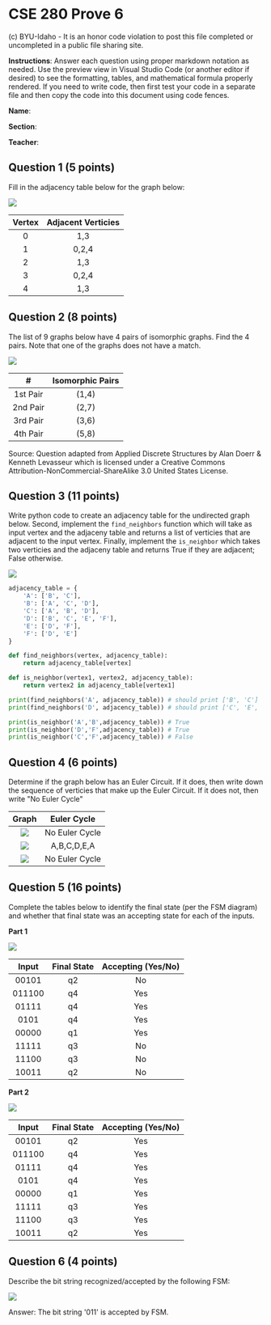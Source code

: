 # CSE 280 Prove 6

(c) BYU-Idaho - It is an honor code violation to post this
file completed or uncompleted in a public file sharing site.

**Instructions**: Answer each question using proper markdown notation as needed.  Use the preview view in Visual Studio Code (or another editor if desired) to see the formatting, tables, and mathematical formula properly rendered.  If you need to write code, then first test your code in a separate file and then copy the code into this document using code fences. 

**Name**:

**Section**:

**Teacher**:

## Question 1 (5 points)

Fill in the adjacency table below for the graph below:

![](prove06_graph1.png)

|Vertex|Adjacent Verticies|
|:-:|:-:|
|0|1,3|
|1|0,2,4|
|2|1,3|
|3|0,2,4|
|4|1,3|

## Question 2 (8 points)

The list of 9 graphs below have 4 pairs of isomorphic graphs.  Find the 4 pairs.  Note that one of the graphs does not have a match.

![](prove06_graph2.png)

|#|Isomorphic Pairs|
|:-:|:-:|
|1st Pair|(1,4)|
|2nd Pair|(2,7)|
|3rd Pair|(3,6)|
|4th Pair|(5,8)|

Source: Question adapted from Applied Discrete Structures by Alan Doerr & Kenneth Levasseur which is licensed under a Creative Commons Attribution-NonCommercial-ShareAlike 3.0 United States License.

## Question 3 (11 points)

Write python code to create an adjacency table for the undirected graph below.  Second, implement the `find_neighbors` function which will take as input vertex and the adjaceny table and returns a list of verticies that are adjacent to the input vertex.  Finally, implement the `is_neighbor` which takes two verticies and the adjaceny table and returns True if they are adjacent; False otherwise.

![](prove06_graph3.png)

```python
adjacency_table = {
    'A': ['B', 'C'],
    'B': ['A', 'C', 'D'],
    'C': ['A', 'B', 'D'],
    'D': ['B', 'C', 'E', 'F'],
    'E': ['D', 'F'],
    'F': ['D', 'E']
}

def find_neighbors(vertex, adjacency_table):
    return adjacency_table[vertex]

def is_neighbor(vertex1, vertex2, adjacency_table):
    return vertex2 in adjacency_table[vertex1]

print(find_neighbors('A', adjacency_table)) # should print ['B', 'C']
print(find_neighbors('D', adjacency_table)) # should print ['C', 'E', 'F']

print(is_neighbor('A','B',adjacency_table)) # True
print(is_neighbor('D','F',adjacency_table)) # True
print(is_neighbor('C','F',adjacency_table)) # False
```

## Question 4 (6 points)

Determine if the graph below has an Euler Circuit.  If it does, then write down the sequence of verticies that make up the Euler Circuit.  If it does not, then write "No Euler Cycle"

|Graph|Euler Cycle|
|:-:|:-:|
|![](prove06_graph4.png)|No Euler Cycle|
|![](prove06_graph5.png)|A,B,C,D,E,A|
|![](prove06_graph6.png)|No Euler Cycle|

## Question 5 (16 points)

Complete the tables below to identify the final state (per the FSM diagram) and whether that final state was an accepting state for each of the inputs.   

**Part 1**

![](prove06_graph7.png)

|Input|Final State|Accepting (Yes/No)|
|:-:|:-:|:-:|
|00101|q2|No|
|011100|q4|Yes|
|01111|q4|Yes|
|0101|q4|Yes|
|00000|q1|Yes|
|11111|q3|No|
|11100|q3|No|
|10011|q2|No|

**Part 2**

![](prove06_graph8.png)

|Input|Final State|Accepting (Yes/No)|
|:-:|:-:|:-:|
|00101|q2|Yes|
|011100|q4|Yes|
|01111|q4|Yes|
|0101|q4|Yes|
|00000|q1|Yes|
|11111|q3|Yes|
|11100|q3|Yes|
|10011|q2|Yes|

## Question 6 (4 points)

Describe the bit string recognized/accepted by the following FSM:

![](prove06_graph9.png)

Answer: The bit string '011' is accepted by FSM.